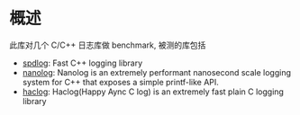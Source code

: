 # 概述
此库对几个 C/C++ 日志库做 benchmark, 被测的库包括  
* [spdlog](https://github.com/gabime/spdlog): Fast C++ logging library
* [nanolog](https://github.com/PlatformLab/NanoLog): Nanolog is an extremely performant nanosecond scale logging system for C++ that exposes a simple printf-like API. 
* [haclog](https://github.com/MuggleWei/haclog): Haclog(Happy Aync C log) is an extremely fast plain C logging library
